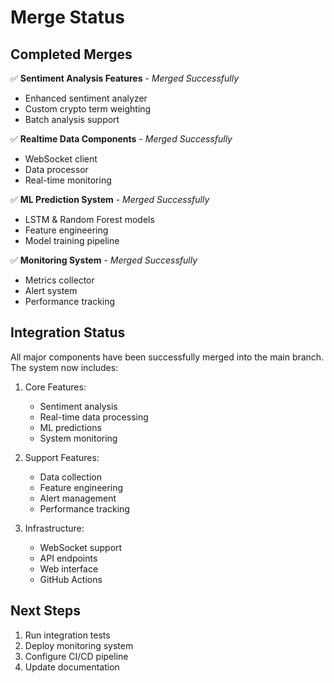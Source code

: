 # Merge Status

## Completed Merges

✅ **Sentiment Analysis Features** - _Merged Successfully_
- Enhanced sentiment analyzer
- Custom crypto term weighting
- Batch analysis support

✅ **Realtime Data Components** - _Merged Successfully_
- WebSocket client
- Data processor
- Real-time monitoring

✅ **ML Prediction System** - _Merged Successfully_
- LSTM & Random Forest models
- Feature engineering
- Model training pipeline

✅ **Monitoring System** - _Merged Successfully_
- Metrics collector
- Alert system
- Performance tracking

## Integration Status

All major components have been successfully merged into the main branch. The system now includes:

1. Core Features:
   - Sentiment analysis
   - Real-time data processing
   - ML predictions
   - System monitoring

2. Support Features:
   - Data collection
   - Feature engineering
   - Alert management
   - Performance tracking

3. Infrastructure:
   - WebSocket support
   - API endpoints
   - Web interface
   - GitHub Actions

## Next Steps

1. Run integration tests
2. Deploy monitoring system
3. Configure CI/CD pipeline
4. Update documentation